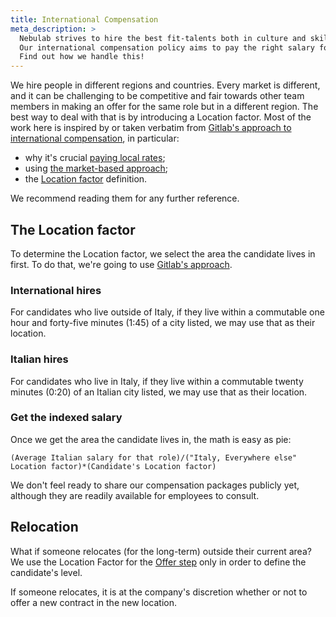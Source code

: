 ```yaml
---
title: International Compensation
meta_description: >
  Nebulab strives to hire the best fit-talents both in culture and skill-set.
  Our international compensation policy aims to pay the right salary for them.
  Find out how we handle this!
---
```


We hire people in different regions and countries. Every market is different,
and it can be challenging to be competitive and fair towards other team members
in making an offer for the same role but in a different region. The best way to
deal with that is by introducing a Location factor.
Most of the work here is inspired by or taken verbatim from [Gitlab's approach to international compensation](https://about.gitlab.com/handbook/total-rewards/compensation/#paying-local-rates),
in particular:

- why it's crucial [paying local rates](https://about.gitlab.com/handbook/total-rewards/compensation/#why-we-pay-local-rates);
- using [the market-based approach](https://about.gitlab.com/handbook/total-rewards/compensation/#market-based-approach);
- the [Location factor](https://about.gitlab.com/handbook/total-rewards/compensation/compensation-calculator/#location-factor)
definition.

We recommend reading them for any further reference.

## The Location factor
To determine the Location factor, we select the area the candidate lives in
first. To do that, we're going to use [Gitlab's approach](https://about.gitlab.com/handbook/total-rewards/compensation/compensation-calculator/#geographical-areas).

### International hires
For candidates who live outside of Italy, if they live within a commutable one
hour and forty-five minutes (1:45) of a city listed, we may use that as their
location.

### Italian hires
For candidates who live in Italy, if they live within a commutable twenty
minutes (0:20) of an Italian city listed, we may use that as their location.

### Get the indexed salary
Once we get the area the candidate lives in, the math is easy as pie:

```
(Average Italian salary for that role)/("Italy, Everywhere else" Location factor)*(Candidate's Location factor)
```

We don't feel ready to share our compensation packages publicly yet, although
they are readily available for employees to consult.

## Relocation
What if someone relocates (for the long-term) outside their current area? We use
the Location Factor for the [Offer step](https://playbook.nebulab.it/people-ops/hiring/#offer)
only in order to define the candidate's level.

If someone relocates, it is at the company's discretion whether or not to offer
a new contract in the new location.
